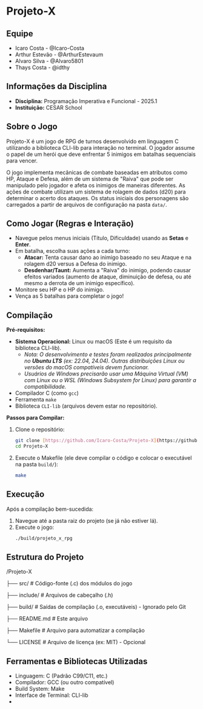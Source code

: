 # Projeto-X

## Equipe

* Icaro Costa - @Icaro-Costa
* Arthur Estevão - @ArthurEstevaum
* Alvaro Silva - @Alvaro5801
* Thays Costa - @idthy

## Informações da Disciplina

* **Disciplina:** Programação Imperativa e Funcional - 2025.1
* **Instituição:** CESAR School

## Sobre o Jogo

Projeto-X é um jogo de RPG de turnos desenvolvido em linguagem C utilizando a biblioteca CLI-lib para interação no terminal. O jogador assume o papel de um herói que deve enfrentar 5 inimigos em batalhas sequenciais para vencer.

O jogo implementa mecânicas de combate baseadas em atributos como HP, Ataque e Defesa, além de um sistema de "Raiva" que pode ser manipulado pelo jogador e afeta os inimigos de maneiras diferentes. As ações de combate utilizam um sistema de rolagem de dados (d20) para determinar o acerto dos ataques. Os status iniciais dos personagens são carregados a partir de arquivos de configuração na pasta `data/`.

## Como Jogar (Regras e Interação)

* Navegue pelos menus iniciais (Título, Dificuldade) usando as **Setas** e **Enter**.
* Em batalha, escolha suas ações a cada turno:
    * **Atacar:** Tenta causar dano ao inimigo baseado no seu Ataque e na rolagem d20 versus a Defesa do inimigo.
    * **Desdenhar/Taunt:** Aumenta a "Raiva" do inimigo, podendo causar efeitos variados (aumento de ataque, diminuição de defesa, ou até mesmo a derrota de um inimigo específico).
* Monitore seu HP e o HP do inimigo.
* Vença as 5 batalhas para completar o jogo!

## Compilação

**Pré-requisitos:**

* **Sistema Operacional:** Linux ou macOS (Este é um requisito da biblioteca CLI-lib).
    * *Nota: O desenvolvimento e testes foram realizados principalmente no **Ubuntu LTS** (ex: 22.04, 24.04). Outras distribuições Linux ou versões do macOS compatíveis devem funcionar.*
    * *Usuários de Windows precisarão usar uma Máquina Virtual (VM) com Linux ou o WSL (Windows Subsystem for Linux) para garantir a compatibilidade.*
* Compilador C (como `gcc`)
* Ferramenta `make`
* Biblioteca `CLI-lib` (arquivos devem estar no repositório).

**Passos para Compilar:**

1.  Clone o repositório:
    ```bash
    git clone [https://github.com/Icaro-Costa/Projeto-X](https://github.com/Icaro-Costa/Projeto-X)
    cd Projeto-X
    ```
2.  Execute o Makefile (ele deve compilar o código e colocar o executável na pasta `build/`):
    ```bash
    make
    ```

## Execução

Após a compilação bem-sucedida:

1.  Navegue até a pasta raiz do projeto (se já não estiver lá).
2.  Execute o jogo:
    ```bash
    ./build/projeto_x_rpg
    ```

## Estrutura do Projeto

/Projeto-X

├── src/        # Código-fonte (.c) dos módulos do jogo

├── include/    # Arquivos de cabeçalho (.h)

├── build/      # Saídas de compilação (.o, executáveis) - Ignorado pelo Git

├── README.md   # Este arquivo

├── Makefile    # Arquivo para automatizar a compilação

└── LICENSE     # Arquivo de licença (ex: MIT) - Opcional



## Ferramentas e Bibliotecas Utilizadas

* Linguagem: C (Padrão C99/C11, etc.)
* Compilador: GCC (ou outro compatível)
* Build System: Make
* Interface de Terminal: CLI-lib
* 
